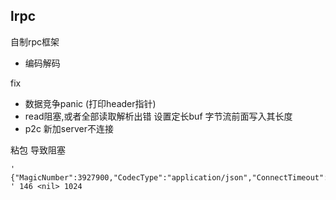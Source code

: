 ## lrpc

自制rpc框架

- 编码解码


fix 
- 数据竞争panic (打印header指针)
- read阻塞,或者全部读取解析出错 设置定长buf 字节流前面写入其长度
- p2c 新加server不连接


粘包 导致阻塞

```
' {"MagicNumber":3927900,"CodecType":"application/json","ConnectTimeout":3000000000,"HandleTimeout":0}Foo.Sum{"Num1":2,"Num2":4} ' 146 <nil> 1024
```
